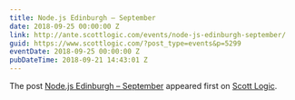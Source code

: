 ```yaml
---
title: Node.js Edinburgh – September
date: 2018-09-25 00:00:00 Z
link: http://ante.scottlogic.com/events/node-js-edinburgh-september/
guid: https://www.scottlogic.com/?post_type=events&p=5299
eventDate: 2018-09-25 00:00:00 Z
pubDateTime: 2018-09-21 14:43:01 Z
---
```


<p>The post <a rel="nofollow" href="http://ante.scottlogic.com/events/node-js-edinburgh-september/">Node.js Edinburgh &#8211; September</a> appeared first on <a rel="nofollow" href="http://ante.scottlogic.com">Scott Logic</a>.</p>